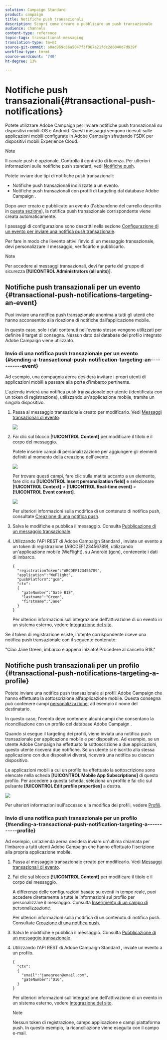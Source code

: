 ```yaml
---
solution: Campaign Standard
product: campaign
title: Notifiche push transazionali
description: Scopri come creare e pubblicare un push transazionale         notifica.
audience: channels
content-type: reference
topic-tags: transactional-messaging
translation-type: tm+mt
source-git-commit: a0ad969c86a5047f3f967a21fdc2d6040d7d939f
workflow-type: tm+mt
source-wordcount: '740'
ht-degree: 13%

---
```



# Notifiche push transazionali{#transactional-push-notifications}

Potete utilizzare  Adobe Campaign per inviare notifiche push transazionali su dispositivi mobili iOS e Android. Questi messaggi vengono ricevuti sulle applicazioni mobili configurate in  Adobe Campaign sfruttando l&#39;SDK per dispositivi mobili  Experience Cloud.

>[!NOTE]
>
>Il canale push è opzionale. Controlla il contratto di licenza. Per ulteriori informazioni sulle notifiche push standard, vedi [Notifiche push](../../channels/using/about-push-notifications.md).

Potete inviare due tipi di notifiche push transazionali:

* Notifiche push transazionali indirizzate a un evento.
* Notifiche push transazionali con profili di targeting dal database Adobe Campaign .

Dopo aver creato e pubblicato un evento (l&#39;abbandono del carrello descritto in [questa sezione](../../channels/using/getting-started-with-transactional-msg.md#transactional-messaging-operating-principle)), la notifica push transazionale corrispondente viene creata automaticamente.

I passaggi di configurazione sono descritti nella sezione [Configurazione di un evento per inviare una notifica push transazionale](../../administration/using/configuring-transactional-messaging.md#use-case--configuring-an-event-to-send-a-transactional-message).

Per fare in modo che l’evento attivi l’invio di un messaggio transazionale, devi personalizzare il messaggio, verificarlo e pubblicarlo.

>[!NOTE]
>
>Per accedere ai messaggi transazionali, devi far parte del gruppo di sicurezza **[!UICONTROL Administrators (all units)]**.

## Notifiche push transazionali per un evento {#transactional-push-notifications-targeting-an-event}

Puoi inviare una notifica push transazionale anonima a tutti gli utenti che hanno acconsentito alla ricezione di notifiche dall’applicazione mobile.

In questo caso, solo i dati contenuti nell&#39;evento stesso vengono utilizzati per definire il target di consegna. Nessun dato dal database del profilo integrato  Adobe Campaign viene utilizzato.

### Invio di una notifica push transazionale per un evento {#sending-a-transactional-push-notification-targeting-an-----------event}

Ad esempio, una compagnia aerea desidera invitare i propri utenti di applicazioni mobili a passare alla porta d&#39;imbarco pertinente.

L&#39;azienda invierà una notifica push transazionale per utente (identificata con un token di registrazione), utilizzando un&#39;applicazione mobile, tramite un singolo dispositivo.

1. Passa al messaggio transazionale creato per modificarlo. Vedi [Messaggi transazionali di evento](../../channels/using/event-transactional-messages.md).

   ![](assets/message-center_push_message.png)

1. Fai clic sul blocco **[!UICONTROL Content]** per modificare il titolo e il corpo del messaggio.

   Potete inserire campi di personalizzazione per aggiungere gli elementi definiti al momento della creazione dell&#39;evento.

   ![](assets/message-center_push_content.png)

   Per trovare questi campi, fare clic sulla matita accanto a un elemento, fare clic su **[!UICONTROL Insert personalization field]** e selezionare **[!UICONTROL Context]** > **[!UICONTROL Real-time event]** > **[!UICONTROL Event context]**.

   ![](assets/message-center_push_personalization.png)

   Per ulteriori informazioni sulla modifica di un contenuto di notifica push, consultate [Creazione di una notifica push](../../channels/using/preparing-and-sending-a-push-notification.md).

1. Salva le modifiche e pubblica il messaggio. Consulta [Pubblicazione di un messaggio transazionale](../../channels/using/event-transactional-messages.md#publishing-a-transactional-message).

1. Utilizzando l&#39;API REST di Adobe Campaign Standard , inviate un evento a un token di registrazione (ABCDEF123456789), utilizzando un&#39;applicazione mobile (WeFlight), su Android (gcm), contenente i dati di imbarco.

   ```
   {
     "registrationToken":"ABCDEF123456789",
     "application":"WeFlight",
     "pushPlatform":"gcm",
     "ctx":
     {
       "gateNumber":"Gate B18",
       "lastname":"Green",
       "firstname":"Jane"
     }
   }
   ```

   Per ulteriori informazioni sull&#39;integrazione dell&#39;attivazione di un evento in un sistema esterno, vedere [Integrazione del sito](../../administration/using/configuring-transactional-messaging.md#integrating-the-triggering-of-the-event-in-a-website).

Se il token di registrazione esiste, l&#39;utente corrispondente riceve una notifica push transazionale con il seguente contenuto:

&quot;Ciao Jane Green, imbarco è appena iniziato! Procedere al cancello B18.&quot;

## Notifiche push transazionali per un profilo {#transactional-push-notifications-targeting-a-profile}

Potete inviare una notifica push transazionale ai profili Adobe Campaign  che hanno effettuato la sottoscrizione all’applicazione mobile. Questa consegna può contenere campi [personalizzazione](../../designing/using/personalization.md#inserting-a-personalization-field), ad esempio il nome del destinatario.

In questo caso, l&#39;evento deve contenere alcuni campi che consentano la riconciliazione con un profilo del database Adobe Campaign .

Quando si esegue il targeting dei profili, viene inviata una notifica push transazionale per applicazione mobile e per dispositivo. Ad esempio, se un utente Adobe Campaign  ha effettuato la sottoscrizione a due applicazioni, questo utente riceverà due notifiche. Se un utente si è iscritto alla stessa applicazione con due dispositivi diversi, riceverà una notifica su ciascun dispositivo.

Le applicazioni mobili a cui un profilo ha effettuato la sottoscrizione sono elencate nella scheda **[!UICONTROL Mobile App Subscriptions]** di questo profilo. Per accedere a questa scheda, seleziona un profilo e fai clic sul pulsante **[!UICONTROL Edit profile properties]** a destra.

![](assets/push_notif_subscriptions.png)

Per ulteriori informazioni sull&#39;accesso e la modifica dei profili, vedere [Profili](../../audiences/using/creating-profiles.md).

### Invio di una notifica push transazionale per un profilo {#sending-a-transactional-push-notification-targeting-a-----------profile}

Ad esempio, un&#39;azienda aerea desidera inviare un&#39;ultima chiamata per l&#39;imbarco a tutti  utenti Adobe Campaign che hanno effettuato l&#39;iscrizione alla propria applicazione mobile.

1. Passa al messaggio transazionale creato per modificarlo. Vedi [Messaggi transazionali di evento](../../channels/using/event-transactional-messages.md).

1. Fai clic sul blocco **[!UICONTROL Content]** per modificare il titolo e il corpo del messaggio.

   A differenza delle configurazioni basate su eventi in tempo reale, puoi accedere direttamente a tutte le informazioni sul profilo per personalizzare il messaggio. Consulta [Inserimento di un campo di personalizzazione](../../designing/using/personalization.md#inserting-a-personalization-field).

   Per ulteriori informazioni sulla modifica di un contenuto di notifica push. Consultate [Creazione di una notifica push](../../channels/using/preparing-and-sending-a-push-notification.md).

1. Salva le modifiche e pubblica il messaggio. Consulta [Pubblicazione di un messaggio transazionale](../../channels/using/event-transactional-messages.md#publishing-a-transactional-message).
1. Utilizzando l&#39;API REST di Adobe Campaign Standard , inviate un evento a un profilo.

   ```
   {
     "ctx":
     {
       "email":"janegreen@email.com",
       "gateNumber":"D16",
     }
   }
   ```

   Per ulteriori informazioni sull&#39;integrazione dell&#39;attivazione di un evento in un sistema esterno, vedere [Integrazione del sito](../../administration/using/configuring-transactional-messaging.md#integrating-the-triggering-of-the-event-in-a-website).

   >[!NOTE]
   >
   >Nessun token di registrazione, campo applicazione e campi piattaforma push. In questo esempio, la riconciliazione viene eseguita con il campo e-mail.
